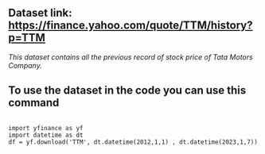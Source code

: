 ## Dataset link: https://finance.yahoo.com/quote/TTM/history?p=TTM
<i> This dataset contains all the previous record of stock price of Tata Motors Company. </i>
## To use the dataset in the code you can use this command
<code> 
import yfinance as yf
import datetime as dt
df = yf.download('TTM', dt.datetime(2012,1,1) , dt.datetime(2023,1,7)) </code>


